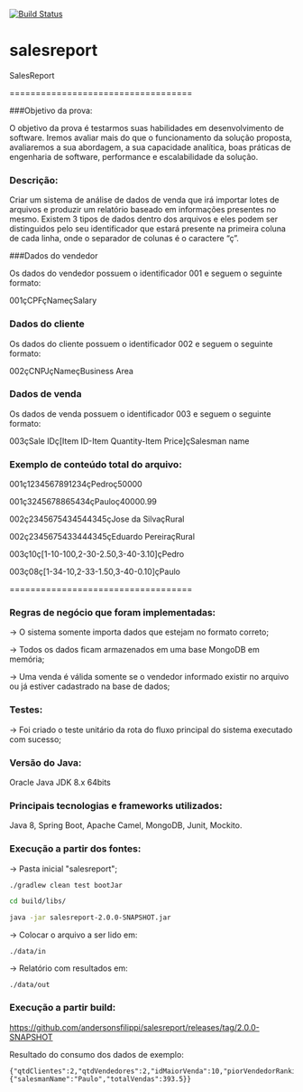 [![Build Status](https://travis-ci.org/andersonsfilippi/salesreport.svg?branch=master)](https://travis-ci.org/andersonsfilippi/salesreport)

# salesreport
SalesReport

===================================

###Objetivo da prova:

O objetivo da prova é testarmos suas habilidades em desenvolvimento de software. 
Iremos avaliar mais do que o funcionamento da solução proposta, avaliaremos a sua abordagem, a
sua capacidade analítica, boas práticas de engenharia de software, performance e
escalabilidade da solução.

### Descrição:
Criar um sistema de análise de dados de venda que irá importar lotes de arquivos e produzir
um relatório baseado em informações presentes no mesmo.
Existem 3 tipos de dados dentro dos arquivos e eles podem ser distinguidos pelo seu
identificador que estará presente na primeira coluna de cada linha, onde o separador de
colunas é o caractere “ç”.

###Dados do vendedor

Os dados do vendedor possuem o identificador 001 e seguem o seguinte formato:

001çCPFçNameçSalary

### Dados do cliente

Os dados do cliente possuem o identificador 002 e seguem o seguinte formato:

002çCNPJçNameçBusiness Area

### Dados de venda

Os dados de venda possuem o identificador 003 e seguem o seguinte formato:

003çSale IDç[Item ID-Item Quantity-Item Price]çSalesman name

### Exemplo de conteúdo total do arquivo:

001ç1234567891234çPedroç50000

001ç3245678865434çPauloç40000.99

002ç2345675434544345çJose da SilvaçRural

002ç2345675433444345çEduardo PereiraçRural

003ç10ç[1-10-100,2-30-2.50,3-40-3.10]çPedro

003ç08ç[1-34-10,2-33-1.50,3-40-0.10]çPaulo

===================================
### Regras de negócio que foram implementadas:

-> O sistema somente importa dados que estejam no formato correto;

-> Todos os dados ficam armazenados em uma base MongoDB em memória;

-> Uma venda é válida somente se o vendedor informado existir no arquivo ou já estiver cadastrado na base de dados;

### Testes:

-> Foi criado o teste unitário da rota do fluxo principal do sistema executado com sucesso;

### Versão do Java: 

Oracle Java JDK 8.x 64bits

### Principais tecnologias e frameworks utilizados: 

Java 8, Spring Boot, Apache Camel, MongoDB, Junit, Mockito.

### Execução a partir dos fontes:

-> Pasta inicial "salesreport";

```sh
./gradlew clean test bootJar

cd build/libs/

java -jar salesreport-2.0.0-SNAPSHOT.jar
```

-> Colocar o arquivo a ser lido em:

```
./data/in
```

-> Relatório com resultados em:

```
./data/out
```
### Execução a partir build:

https://github.com/andersonsfilippi/salesreport/releases/tag/2.0.0-SNAPSHOT



Resultado do consumo dos dados de exemplo:

```
{"qtdClientes":2,"qtdVendedores":2,"idMaiorVenda":10,"piorVendedorRanking":{"salesmanName":"Paulo","totalVendas":393.5}}
```
